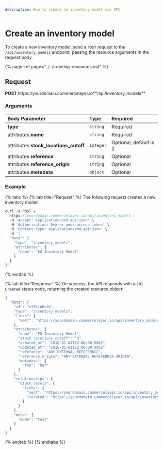```yaml
---
description: How to create an inventory model via API
---
```


# Create an inventory model

To create a new inventory model, send a `POST` request to the `/api/inventory_models` endpoint, passing the resource arguments in the request body.

{% page-ref page="../../creating-resources.md" %}

## Request

**POST** https://<i></i>yourdomain.commercelayer.io**/api/inventory_models**

### Arguments

| Body Parameter | Type | Required |
| :--- | :--- | :--- |
| **type** | `string` | Required |
| attributes.**name** | `string` | Required |
| attributes.**stock_locations_cutoff** | `integer` | Optional, default is 2 |
| attributes.**reference** | `string` | Optional |
| attributes.**reference_origin** | `string` | Optional |
| attributes.**metadata** | `object` | Optional |

### Example

{% tabs %}
{% tab title="Request" %}
The following request creates a new inventory model:

```javascript
curl -X POST \
  https://yourdomain.commercelayer.io/api/inventory_models \
  -H 'Accept: application/vnd.api+json' \
  -H 'Authorization: Bearer your-access-token' \
  -H 'Content-Type: application/vnd.api+json' \
  -d '{
  "data": {
    "type": "inventory_models",
    "attributes": {
      "name": "EU Inventory Model"
    }
  }
}'
```
{% endtab %}

{% tab title="Response" %}
On success, the API responds with a `201 Created` status code, returning the created resource object:

```javascript
{
  "data": {
    "id": "xYZkjABcde",
    "type": "inventory_models",
    "links": {
      "self": "https://yourdomain.commercelayer.io/api/inventory_models/xYZkjABcde"
    },
    "attributes": {
      "name": "EU Inventory Model",
      "stock_locations_cutoff": "3",
      "created_at": "2018-01-01T12:00:00.000Z",
      "updated_at": "2018-01-01T12:00:00.000Z",
      "reference": "ANY-EXTERNAL-REFEFERNCE",
      "reference_origin": "ANY-EXTERNAL-REFEFERNCE-ORIGIN",
      "metadata": {
        "foo": "bar"
      }
    },
    "relationships": {
      "stock_levels": {
        "links": {
          "self": "https://yourdomain.commercelayer.io/api/inventory_models/xYZkjABcde/relationships/stock_levels",
          "related": "https://yourdomain.commercelayer.io/api/inventory_models/xYZkjABcde/stock_levels"
        }
      }
    },
    "meta": {
      "mode": "test"
    }
  }
}
```
{% endtab %}
{% endtabs %}

